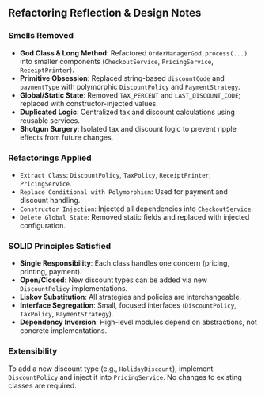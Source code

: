 ## Refactoring Reflection & Design Notes

### Smells Removed
- **God Class & Long Method**: Refactored `OrderManagerGod.process(...)` into smaller components (`CheckoutService`, `PricingService`, `ReceiptPrinter`).
- **Primitive Obsession**: Replaced string-based `discountCode` and `paymentType` with polymorphic `DiscountPolicy` and `PaymentStrategy`.
- **Global/Static State**: Removed `TAX_PERCENT` and `LAST_DISCOUNT_CODE`; replaced with constructor-injected values.
- **Duplicated Logic**: Centralized tax and discount calculations using reusable services.
- **Shotgun Surgery**: Isolated tax and discount logic to prevent ripple effects from future changes.

### Refactorings Applied
- `Extract Class`: `DiscountPolicy`, `TaxPolicy`, `ReceiptPrinter`, `PricingService`.
- `Replace Conditional with Polymorphism`: Used for payment and discount handling.
- `Constructor Injection`: Injected all dependencies into `CheckoutService`.
- `Delete Global State`: Removed static fields and replaced with injected configuration.

### SOLID Principles Satisfied
- **Single Responsibility**: Each class handles one concern (pricing, printing, payment).
- **Open/Closed**: New discount types can be added via new `DiscountPolicy` implementations.
- **Liskov Substitution**: All strategies and policies are interchangeable.
- **Interface Segregation**: Small, focused interfaces (`DiscountPolicy`, `TaxPolicy`, `PaymentStrategy`).
- **Dependency Inversion**: High-level modules depend on abstractions, not concrete implementations.

### Extensibility
To add a new discount type (e.g., `HolidayDiscount`), implement `DiscountPolicy` and inject it into `PricingService`. No changes to existing classes are required.